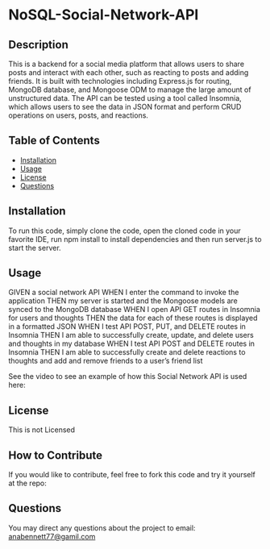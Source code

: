 # NoSQL-Social-Network-API

## Description
This is a backend for a social media platform that allows users to share posts and interact with each other, such as reacting to posts and adding friends. It is built with technologies including Express.js for routing, MongoDB database, and Mongoose ODM to manage the large amount of unstructured data. The API can be tested using a tool called Insomnia, which allows users to see the data in JSON format and perform CRUD operations on users, posts, and reactions.

## Table of Contents 
- [Installation](#installation)
- [Usage](#usage)
- [License](#license)
- [Questions](#questions)

## Installation
To run this code, simply clone the code, open the cloned code in your favorite IDE, run npm install to install dependencies and then run server.js to start the server.

## Usage
GIVEN a social network API
WHEN I enter the command to invoke the application
THEN my server is started and the Mongoose models are synced to the MongoDB database
WHEN I open API GET routes in Insomnia for users and thoughts
THEN the data for each of these routes is displayed in a formatted JSON
WHEN I test API POST, PUT, and DELETE routes in Insomnia
THEN I am able to successfully create, update, and delete users and thoughts in my database
WHEN I test API POST and DELETE routes in Insomnia
THEN I am able to successfully create and delete reactions to thoughts and add and remove friends to a user’s friend list

See the video to see an example of how this Social Network API is used here: 




## License
This is not Licensed



## How to Contribute
If you would like to contribute, feel free to fork this code and try it yourself at the repo: 

## Questions
You may direct any questions about the project to email: anabennett77@gamil.com


